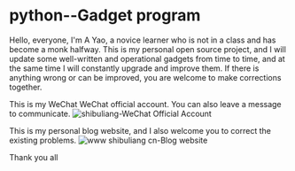 # python--Gadget program
Hello, everyone, I'm A Yao, a novice learner who is not in a class and has become a monk halfway.
This is my personal open source project, and I will update some well-written and operational gadgets from time to time, and at the same time I will constantly upgrade and improve them.
If there is anything wrong or can be improved, you are welcome to make corrections together.

This is my WeChat WeChat official account. You can also leave a message to communicate.
![shibuliang-WeChat Official Account](https://github.com/chenyongyao/Gadget-program/assets/109886006/250c8c64-57b2-4f38-bd73-6fe0596897ba)

This is my personal blog website, and I also welcome you to correct the existing problems.
![www shibuliang cn-Blog website](https://github.com/chenyongyao/Gadget-program/assets/109886006/bdc7d965-fa08-4353-90ce-ae86ea8e7bdd)

Thank you all
